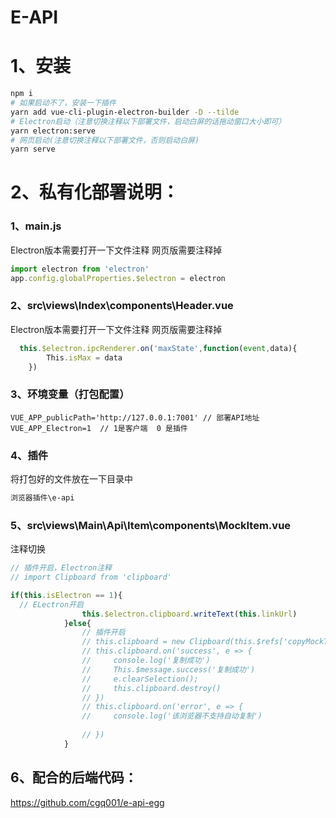 # E-API
# 1、安装
```bash
npm i
# 如果启动不了，安装一下插件
yarn add vue-cli-plugin-electron-builder -D --tilde
# Electron启动（注意切换注释以下部署文件，启动白屏的话拖动窗口大小即可）
yarn electron:serve
# 网页启动(注意切换注释以下部署文件，否则启动白屏)
yarn serve 
```
# 2、私有化部署说明：
### 1、main.js
Electron版本需要打开一下文件注释
网页版需要注释掉
```js
import electron from 'electron'
app.config.globalProperties.$electron = electron
```
### 2、src\views\Index\components\Header.vue
Electron版本需要打开一下文件注释
网页版需要注释掉
```js
  this.$electron.ipcRenderer.on('maxState',function(event,data){
        This.isMax = data
    })
```
### 3、环境变量（打包配置）
```
VUE_APP_publicPath='http://127.0.0.1:7001' // 部署API地址
VUE_APP_Electron=1  // 1是客户端  0 是插件
```
### 4、插件
将打包好的文件放在一下目录中
```bash
浏览器插件\e-api
```
### 5、src\views\Main\Api\Item\components\MockItem.vue
注释切换
```js
// 插件开启，Electron注释
// import Clipboard from 'clipboard'

if(this.isElectron == 1){
  // ELectron开启
                this.$electron.clipboard.writeText(this.linkUrl)
            }else{
                // 插件开启
                // this.clipboard = new Clipboard(this.$refs['copyMockText']);  
                // this.clipboard.on('success', e => {
                //     console.log('复制成功')
                //     This.$message.success('复制成功')  
                //     e.clearSelection();
                //     this.clipboard.destroy()
                // })
                // this.clipboard.on('error', e => {
                //     console.log('该浏览器不支持自动复制')
                   
                // })
            }
```
## 6、配合的后端代码：
https://github.com/cgq001/e-api-egg